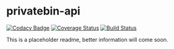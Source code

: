 # privatebin-api
[![Codacy Badge](https://app.codacy.com/project/badge/Grade/b0b11fa99727453eb219bcd0b03f5868)](https://www.codacy.com/gh/Pioverpie/privatebin-api/dashboard?utm_source=github.com&amp;utm_medium=referral&amp;utm_content=Pioverpie/privatebin-api&amp;utm_campaign=Badge_Grade)
[![Coverage Status](https://coveralls.io/repos/github/Pioverpie/privatebin-api/badge.svg?branch=master)](https://coveralls.io/github/Pioverpie/privatebin-api?branch=master)
[![Build Status](https://travis-ci.org/Pioverpie/privatebin-api.svg?branch=master)](https://travis-ci.org/Pioverpie/privatebin-api)

This is a placeholder readme, better information will come soon.

